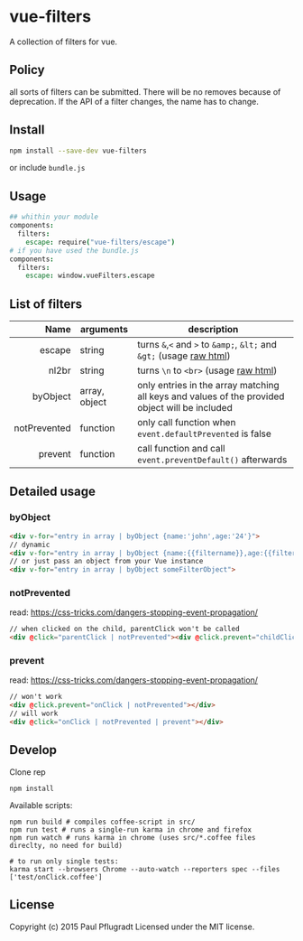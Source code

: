 # vue-filters

A collection of filters for vue.

## Policy

all sorts of filters can be submitted. There will be no removes because of deprecation. If the API of a filter changes, the name has to change.

## Install
```sh
npm install --save-dev vue-filters
```
or include `bundle.js`
## Usage
```coffee
## whithin your module
components:
  filters:
    escape: require("vue-filters/escape")
# if you have used the bundle.js
components:
  filters:
    escape: window.vueFilters.escape
```
## List of filters
| Name | arguments| description |
| ---: | ------ |  ------- |
| escape | string | turns `&`,`<` and `>` to `&amp;`, `&lt;` and `&gt;` (usage [raw html](http://vuejs.org/guide/syntax.html#Raw_HTML))|
| nl2br | string | turns `\n` to `<br>` (usage [raw html](http://vuejs.org/guide/syntax.html#Raw_HTML))|
| byObject | array, object | only entries in the array matching all keys and values of the provided object will be included|
| notPrevented | function | only call function when `event.defaultPrevented` is false |
| prevent | function | call function and call `event.preventDefault()` afterwards |

## Detailed usage
### byObject
```html
<div v-for="entry in array | byObject {name:'john',age:'24'}">
// dynamic
<div v-for="entry in array | byObject {name:{{filtername}},age:{{filterage}}}">
// or just pass an object from your Vue instance
<div v-for="entry in array | byObject someFilterObject">
```

### notPrevented
read: https://css-tricks.com/dangers-stopping-event-propagation/
```html
// when clicked on the child, parentClick won't be called
<div @click="parentClick | notPrevented"><div @click.prevent="childClick"></div></div>

```

### prevent
read: https://css-tricks.com/dangers-stopping-event-propagation/
```html
// won't work
<div @click.prevent="onClick | notPrevented"></div>
// will work
<div @click="onClick | notPrevented | prevent"></div>
```

## Develop
Clone rep
```
npm install
```
Available scripts:
```
npm run build # compiles coffee-script in src/
npm run test # runs a single-run karma in chrome and firefox
npm run watch # runs karma in chrome (uses src/*.coffee files direclty, no need for build)

# to run only single tests:
karma start --browsers Chrome --auto-watch --reporters spec --files ['test/onClick.coffee']
```

## License
Copyright (c) 2015 Paul Pflugradt
Licensed under the MIT license.
